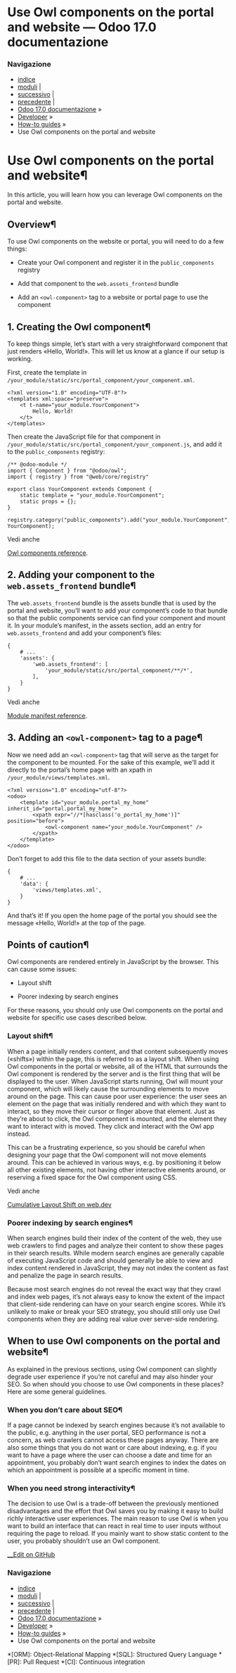 # Use Owl components on the portal and website — Odoo 17.0 documentazione

### Navigazione

  * [indice](../../genindex.html "Indice generale")
  * [moduli](../../py-modindex.html "Indice del modulo Python") |
  * [successivo](website_themes.html "Website themes") |
  * [precedente](standalone_owl_application.html "Create a standalone Owl application") |
  * [Odoo 17.0 documentazione](../../index-2.html) »
  * [Developer](../../developer.html) »
  * [How-to guides](../howtos.html) »
  * Use Owl components on the portal and website



# Use Owl components on the portal and website¶

In this article, you will learn how you can leverage Owl components on the portal and website.

## Overview¶

To use Owl components on the website or portal, you will need to do a few things:

  * Create your Owl component and register it in the `public_components` registry

  * Add that component to the `web.assets_frontend` bundle

  * Add an `<owl-component>` tag to a website or portal page to use the component




## 1\. Creating the Owl component¶

To keep things simple, let’s start with a very straightforward component that just renders «Hello, World!». This will let us know at a glance if our setup is working.

First, create the template in `/your_module/static/src/portal_component/your_component.xml`.
    
    
    <?xml version="1.0" encoding="UTF-8"?>
    <templates xml:space="preserve">
        <t t-name="your_module.YourComponent">
            Hello, World!
        </t>
    </templates>
    

Then create the JavaScript file for that component in `/your_module/static/src/portal_component/your_component.js`, and add it to the `public_components` registry:
    
    
    /** @odoo-module */
    import { Component } from "@odoo/owl";
    import { registry } from "@web/core/registry"
    
    export class YourComponent extends Component {
        static template = "your_module.YourComponent";
        static props = {};
    }
    
    registry.category("public_components").add("your_module.YourComponent", YourComponent);
    

Vedi anche

[Owl components reference](../reference/frontend/owl_components.html#frontend-components).

## 2\. Adding your component to the `web.assets_frontend` bundle¶

The `web.assets_frontend` bundle is the assets bundle that is used by the portal and website, you’ll want to add your component’s code to that bundle so that the public components service can find your component and mount it. In your module’s manifest, in the assets section, add an entry for `web.assets_frontend` and add your component’s files:
    
    
    {
        # ...
        'assets': {
            'web.assets_frontend': [
                'your_module/static/src/portal_component/**/*',
            ],
        }
    }
    

Vedi anche

[Module manifest reference](../reference/backend/module.html#reference-module-manifest).

## 3\. Adding an `<owl-component>` tag to a page¶

Now we need add an `<owl-component>` tag that will serve as the target for the component to be mounted. For the sake of this example, we’ll add it directly to the portal’s home page with an xpath in `/your_module/views/templates.xml`.
    
    
    <?xml version="1.0" encoding="utf-8"?>
    <odoo>
        <template id="your_module.portal_my_home" inherit_id="portal.portal_my_home">
            <xpath expr="//*[hasclass('o_portal_my_home')]" position="before">
                <owl-component name="your_module.YourComponent" />
            </xpath>
        </template>
    </odoo>
    

Don’t forget to add this file to the data section of your assets bundle:
    
    
    {
        # ...
        'data': {
            'views/templates.xml',
        }
    }
    

And that’s it! If you open the home page of the portal you should see the message «Hello, World!» at the top of the page.

## Points of caution¶

Owl components are rendered entirely in JavaScript by the browser. This can cause some issues:

  * Layout shift

  * Poorer indexing by search engines




For these reasons, you should only use Owl components on the portal and website for specific use cases described below.

### Layout shift¶

When a page initially renders content, and that content subsequently moves («shifts») within the page, this is referred to as a layout shift. When using Owl components in the portal or website, all of the HTML that surrounds the Owl component is rendered by the server and is the first thing that will be displayed to the user. When JavaScript starts running, Owl will mount your component, which will likely cause the surrounding elements to move around on the page. This can cause poor user experience: the user sees an element on the page that was initially rendered and with which they want to interact, so they move their cursor or finger above that element. Just as they’re about to click, the Owl component is mounted, and the element they want to interact with is moved. They click and interact with the Owl app instead.

This can be a frustrating experience, so you should be careful when designing your page that the Owl component will not move elements around. This can be achieved in various ways, e.g. by positioning it below all other existing elements, not having other interactive elements around, or reserving a fixed space for the Owl component using CSS.

Vedi anche

[Cumulative Layout Shift on web.dev](https://web.dev/articles/cls)

### Poorer indexing by search engines¶

When search engines build their index of the content of the web, they use web crawlers to find pages and analyze their content to show these pages in their search results. While modern search engines are generally capable of executing JavaScript code and should generally be able to view and index content rendered in JavaScript, they may not index the content as fast and penalize the page in search results.

Because most search engines do not reveal the exact way that they crawl and index web pages, it’s not always easy to know the extent of the impact that client-side rendering can have on your search engine scores. While it’s unlikely to make or break your SEO strategy, you should still only use Owl components when they are adding real value over server-side rendering.

## When to use Owl components on the portal and website¶

As explained in the previous sections, using Owl component can slightly degrade user experience if you’re not careful and may also hinder your SEO. So when should you choose to use Owl components in these places? Here are some general guidelines.

### When you don’t care about SEO¶

If a page cannot be indexed by search engines because it’s not available to the public, e.g. anything in the user portal, SEO performance is not a concern, as web crawlers cannot access these pages anyway. There are also some things that you do not want or care about indexing, e.g. if you want to have a page where the user can choose a date and time for an appointment, you probably don’t want search engines to index the dates on which an appointment is possible at a specific moment in time.

### When you need strong interactivity¶

The decision to use Owl is a trade-off between the previously mentioned disadvantages and the effort that Owl saves you by making it easy to build richly interactive user experiences. The main reason to use Owl is when you want to build an interface that can react in real time to user inputs without requiring the page to reload. If you mainly want to show static content to the user, you probably shouldn’t use an Owl component.

[ __Edit on GitHub](https://github.com/odoo/documentation/edit/17.0/content/developer/howtos/frontend_owl_components.rst)

### Navigazione

  * [indice](../../genindex.html "Indice generale")
  * [moduli](../../py-modindex.html "Indice del modulo Python") |
  * [successivo](website_themes.html "Website themes") |
  * [precedente](standalone_owl_application.html "Create a standalone Owl application") |
  * [Odoo 17.0 documentazione](../../index-2.html) »
  * [Developer](../../developer.html) »
  * [How-to guides](../howtos.html) »
  * Use Owl components on the portal and website


  *[ORM]: Object-Relational Mapping
  *[SQL]: Structured Query Language
  *[PR]: Pull Request
  *[CI]: Continuous integration